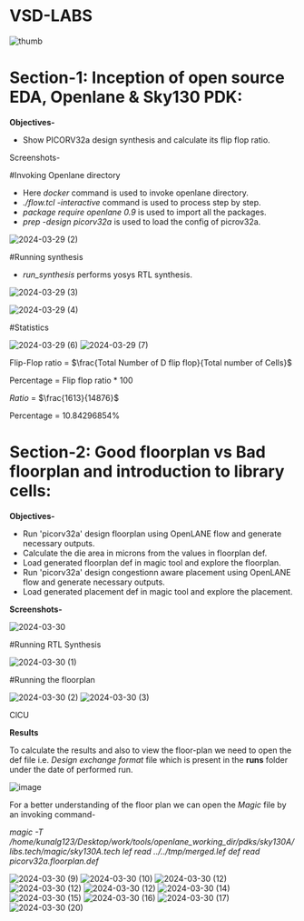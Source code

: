 # VSD-LABS
![thumb](https://github.com/abhaybs7505/VSD-LABS/assets/165189754/999d09e6-7f6b-41f8-98b8-81939600af8a)



# Section-1: Inception of open source EDA, Openlane & Sky130 PDK:



**Objectives-**

+ Show PICORV32a design synthesis and calculate its flip flop ratio.

Screenshots-

#Invoking Openlane directory

+ Here *docker* command is used to invoke openlane directory.
+ *./flow.tcl -interactive* command is used to process step by step.
+ *package require openlane 0.9* is used to import all the packages.
+ *prep -design picorv32a* is used to load the config of picrov32a.
  
![2024-03-29 (2)](https://github.com/abhaybs7505/VSD-LABS/assets/165189754/20d61be6-f48c-4b1e-8f31-7e7c75907431)

#Running synthesis

+ *run_synthesis* performs yosys RTL synthesis.

![2024-03-29 (3)](https://github.com/abhaybs7505/VSD-LABS/assets/165189754/68405928-531a-414e-98c8-349b14d1fecb)

![2024-03-29 (4)](https://github.com/abhaybs7505/VSD-LABS/assets/165189754/0f19e83a-b8c6-44ce-8337-aaab49147a6f)

#Statistics

![2024-03-29 (6)](https://github.com/abhaybs7505/VSD-LABS/assets/165189754/b4ddbb35-ec4c-4ec7-a07b-576869ab5109)
![2024-03-29 (7)](https://github.com/abhaybs7505/VSD-LABS/assets/165189754/d06bab87-6986-4e4b-a03a-b7f4a8ee874a)


Flip-Flop ratio = $\frac{Total Number of D flip flop}{Total number of Cells}$

Percentage = Flip flop ratio * 100

$Ratio$ = $\frac{1613}{14876}$

Percentage = 10.84296854%      


# Section-2: Good floorplan vs Bad floorplan and introduction to library cells:
**Objectives-**
+ Run 'picorv32a' design floorplan using OpenLANE flow and generate necessary outputs.
+ Calculate the die area in microns from the values in floorplan def.
+ Load generated floorplan def in magic tool and explore the floorplan.
+ Run 'picorv32a' design congestionn aware placement using OpenLANE flow and generate necessary outputs.
+ Load generated placement def in magic tool and explore the placement.

**Screenshots-**

![2024-03-30](https://github.com/abhaybs7505/VSD-LABS/assets/165189754/5db40839-a645-4b7b-887d-e2c3dec769d3)

#Running RTL Synthesis

![2024-03-30 (1)](https://github.com/abhaybs7505/VSD-LABS/assets/165189754/c0d64d76-0b66-4f18-b0d7-5d6cf5e63420)

#Running the floorplan

![2024-03-30 (2)](https://github.com/abhaybs7505/VSD-LABS/assets/165189754/c54b2a97-a937-48ce-be84-fc224f1a3e81)
![2024-03-30 (3)](https://github.com/abhaybs7505/VSD-LABS/assets/165189754/077a3341-f70c-4237-8e69-b3adb90b48f4)

ClCU

**Results**

To calculate the results and also to view the floor-plan we need to open the def file i.e. *Design exchange format* file which is present in the **runs** folder under the date of performed run. 

![image](https://github.com/abhaybs7505/VSD-LABS/assets/165189754/58d32a75-204f-497b-91e3-e8a450b6c60b)

For a better understanding of the floor plan we can open the *Magic* file by an invoking command-

*magic -T /home/kunalg123/Desktop/work/tools/openlane_working_dir/pdks/sky130A/libs.tech/magic/sky130A.tech lef read ../../tmp/merged.lef def read picorv32a.floorplan.def*

![2024-03-30 (9)](https://github.com/abhaybs7505/VSD-LABS/assets/165189754/acde59c3-460c-46ac-bd62-7a21f9fcfaab)
![2024-03-30 (10)](https://github.com/abhaybs7505/VSD-LABS/assets/165189754/9bb69a86-f873-4791-8798-432cd6807a13)
![2024-03-30 (12)](https://github.com/abhaybs7505/VSD-LABS/assets/165189754/3fba9980-28fe-46bb-abc0-e57768951c59)
![2024-03-30 (12)](https://github.com/abhaybs7505/VSD-LABS/assets/165189754/278b6e72-e7cd-4848-9f9f-eb24895c07e8)
![2024-03-30 (12)](https://github.com/abhaybs7505/VSD-LABS/assets/165189754/df82daea-c982-4bd4-86a0-e01504cc751a)
![2024-03-30 (14)](https://github.com/abhaybs7505/VSD-LABS/assets/165189754/572f06dc-d46c-45e5-9aa2-37c3cdadee30)
![2024-03-30 (15)](https://github.com/abhaybs7505/VSD-LABS/assets/165189754/03aa6e39-46b5-473e-b3c6-82381e19c1dc)
![2024-03-30 (16)](https://github.com/abhaybs7505/VSD-LABS/assets/165189754/a8597266-5c6d-4e1e-bc46-fe802050fe5a)
![2024-03-30 (17)](https://github.com/abhaybs7505/VSD-LABS/assets/165189754/72dc6a23-35af-4d68-b7ab-8a7e8fe45e30)
![2024-03-30 (20)](https://github.com/abhaybs7505/VSD-LABS/assets/165189754/0fda4a7a-5401-421c-b4e1-c7bb26bb48a7)










